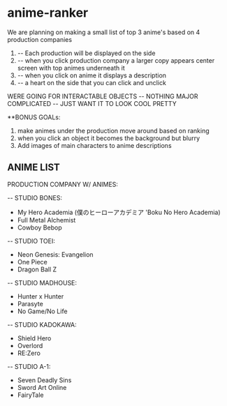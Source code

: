 # anime-ranker

We are planning on making a small list of top 3 anime's based on 4 production companies 

1. -- Each production will be displayed on the side
2. -- when you click production company a larger copy appears center screen with top animes underneath it
3. -- when you click on anime it displays a description
4. -- a heart on the side that you can click and unclick



WERE GOING FOR INTERACTABLE OBJECTS -- NOTHING MAJOR COMPLICATED -- JUST WANT IT TO LOOK COOL PRETTY




**BONUS GOALs:
1. make animes under the production move around based on ranking
2. when you click an object it becomes the background but blurry
3. Add images of main characters to anime descriptions



ANIME LIST
-----------------
PRODUCTION COMPANY W/ ANIMES:

-- STUDIO BONES:
- My Hero Academia  (僕のヒーローアカデミア 'Boku No Hero Academia)
- Full Metal Alchemist
- Cowboy Bebop


-- STUDIO TOEI:
- Neon Genesis: Evangelion
- One Piece
- Dragon Ball Z


-- STUDIO MADHOUSE:
- Hunter x Hunter
- Parasyte
- No Game/No Life


-- STUDIO KADOKAWA:
- Shield Hero
- Overlord
- RE:Zero


-- STUDIO A-1:
- Seven Deadly Sins
- Sword Art Online
- FairyTale


